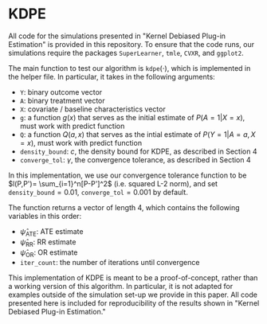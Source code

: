# KDPE
All code for the simulations presented in "Kernel Debiased Plug-in Estimation" is provided in this repository. To ensure that the code runs, our simulations require the packages $\texttt{SuperLearner}$, $\texttt{tmle}$, $\texttt{CVXR}$, and $\texttt{ggplot2}$. 

The main function to test our algorithm is $\texttt{kdpe}(\cdot)$, which is implemented in the helper file. In particular, it takes in the following arguments:

- $\texttt{Y}$: binary outcome vector
- $\texttt{A}$: binary treatment vector
- $\texttt{X}$: covariate / baseline characteristics vector
- $\texttt{g}$: a function $g(x)$ that serves as the initial estimate of $P(A=1|X=x)$, must work with predict function
- $\texttt{Q}$: a function $Q(a,x)$ that serves as the intial estimate of $P(Y=1|A=a, X=x)$, must work with predict function
- $\texttt{density_bound}$: $c$, the density bound for KDPE, as described in Section 4
- $\texttt{converge_tol}$: $\gamma$, the convergence tolerance, as described in Section 4

In this implementation, we use our convergence tolerance function to be $l(P,P')= \sum_{i=1}^n[P-P']^2$ (i.e. squared L-2 norm), and set $\texttt{density_bound} = 0.01, \ \texttt{converge_tol} = 0.001$ by default. 

The function returns a vector of length 4, which contains the following variables in this order:
- $\hat{\psi}_{\text{ATE}}$: ATE estimate
- $\hat{\psi}_{\text{RR}}$: RR estimate
- $\hat{\psi}_{\text{OR}}$: OR estimate
- $\texttt{iter_count}$: the number of iterations until convergence

This implementation of KDPE is meant to be a proof-of-concept, rather than a working version of this algorithm. In particular, it is not adapted for examples outside of the simulation set-up we provide in this paper. All code presented here is included for reproducibility of the results shown in "Kernel Debiased Plug-in Estimation."
